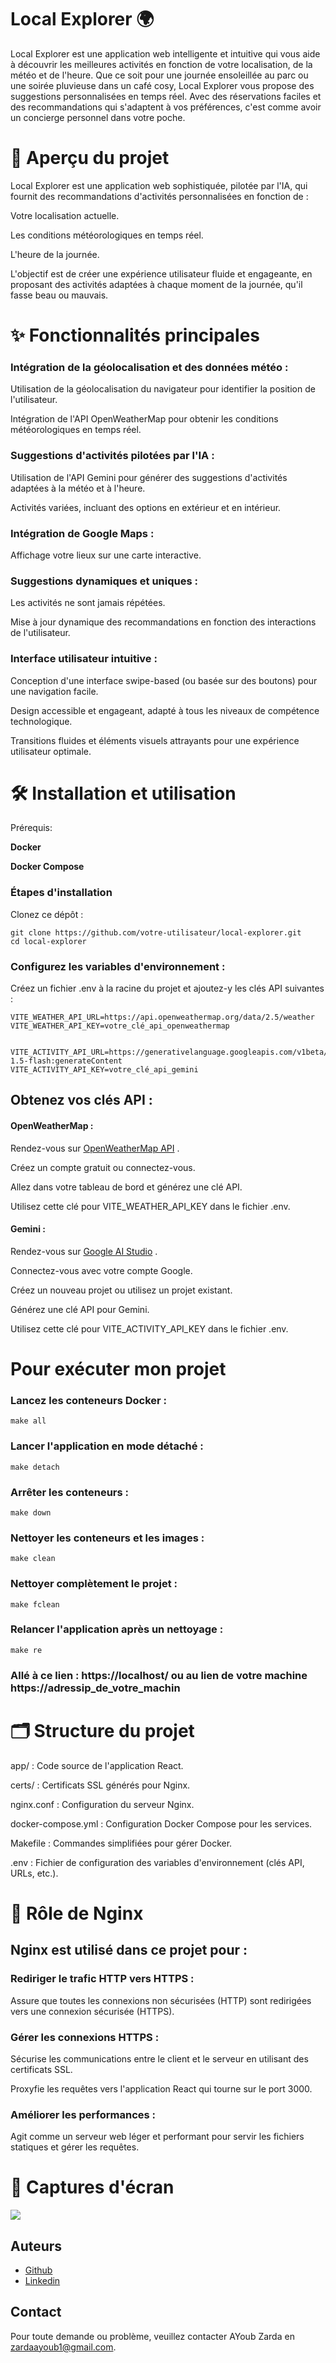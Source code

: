  # Local Explorer 🌍

Local Explorer est une application web intelligente et intuitive qui vous aide à découvrir les meilleures activités en fonction de votre localisation, de la météo et de l'heure. Que ce soit pour une journée ensoleillée au parc ou une soirée pluvieuse dans un café cosy, Local Explorer vous propose des suggestions personnalisées en temps réel. Avec des réservations faciles et des recommandations qui s'adaptent à vos préférences, c'est comme avoir un concierge personnel dans votre poche.

 # 🚀 Aperçu du projet

Local Explorer est une application web sophistiquée, pilotée par l'IA, qui fournit des recommandations d'activités personnalisées en fonction de :

Votre localisation actuelle.

Les conditions météorologiques en temps réel.

L'heure de la journée.

L'objectif est de créer une expérience utilisateur fluide et engageante, en proposant des activités adaptées à chaque moment de la journée, qu'il fasse beau ou mauvais.


 # ✨ Fonctionnalités principales
 ### Intégration de la géolocalisation et des données météo :

Utilisation de la géolocalisation du navigateur pour identifier la position de l'utilisateur.

Intégration de l'API OpenWeatherMap pour obtenir les conditions météorologiques en temps réel.

 ### Suggestions d'activités pilotées par l'IA :

Utilisation de l'API Gemini pour générer des suggestions d'activités adaptées à la météo et à l'heure.

Activités variées, incluant des options en extérieur et en intérieur.

 ### Intégration de Google Maps :

Affichage votre lieux  sur une carte interactive.


 ### Suggestions dynamiques et uniques :

Les activités ne sont jamais répétées.

Mise à jour dynamique des recommandations en fonction des interactions de l'utilisateur.

 ### Interface utilisateur intuitive :

Conception d'une interface swipe-based (ou basée sur des boutons) pour une navigation facile.

Design accessible et engageant, adapté à tous les niveaux de compétence technologique.

Transitions fluides et éléments visuels attrayants pour une expérience utilisateur optimale.


# 🛠️ Installation et utilisation

Prérequis:

**Docker**

**Docker Compose**


 ### Étapes d'installation

Clonez ce dépôt :


    git clone https://github.com/votre-utilisateur/local-explorer.git
    cd local-explorer

 ### Configurez les variables d'environnement :

Créez un fichier .env à la racine du projet et ajoutez-y les clés API suivantes :


    VITE_WEATHER_API_URL=https://api.openweathermap.org/data/2.5/weather
    VITE_WEATHER_API_KEY=votre_clé_api_openweathermap


    VITE_ACTIVITY_API_URL=https://generativelanguage.googleapis.com/v1beta/models/gemini-1.5-flash:generateContent
    VITE_ACTIVITY_API_KEY=votre_clé_api_gemini

 ## Obtenez vos clés API :

 #### OpenWeatherMap :

Rendez-vous sur  [OpenWeatherMap API](https://home.openweathermap.org/api_keys)  .

Créez un compte gratuit ou connectez-vous.

Allez dans votre tableau de bord et générez une clé API.

Utilisez cette clé pour VITE_WEATHER_API_KEY dans le fichier .env.

#### Gemini :

Rendez-vous sur [Google AI Studio](https://aistudio.google.com/apikey) .

Connectez-vous avec votre compte Google.

Créez un nouveau projet ou utilisez un projet existant.

Générez une clé API pour Gemini.

Utilisez cette clé pour VITE_ACTIVITY_API_KEY dans le fichier .env.


# Pour exécuter mon projet

### Lancez les conteneurs Docker :
    make all


### Lancer l'application en mode détaché :

    make detach
### Arrêter les conteneurs :

    make down
### Nettoyer les conteneurs et les images :
    make clean
### Nettoyer complètement le projet :
    make fclean
### Relancer l'application après un nettoyage :

    make re


 ### Allé à ce lien : https://localhost/ ou au lien de votre machine https://adressip_de_votre_machin


# 🗂️ Structure du projet
app/ : Code source de l'application React.

certs/ : Certificats SSL générés pour Nginx.

nginx.conf : Configuration du serveur Nginx.

docker-compose.yml : Configuration Docker Compose pour les services.

Makefile : Commandes simplifiées pour gérer Docker.

.env : Fichier de configuration des variables d'environnement (clés API, URLs, etc.).


 # 🔧 Rôle de Nginx
## Nginx est utilisé dans ce projet pour :

### Rediriger le trafic HTTP vers HTTPS :

Assure que toutes les connexions non sécurisées (HTTP) sont redirigées vers une connexion sécurisée (HTTPS).

### Gérer les connexions HTTPS :

Sécurise les communications entre le client et le serveur en utilisant des certificats SSL.

Proxyfie les requêtes vers l'application React qui tourne sur le port 3000.

### Améliorer les performances :

Agit comme un serveur web léger et performant pour servir les fichiers statiques et gérer les requêtes.

# 📸 Captures d'écran 

<img src="Local-Explorer.png" />




## Auteurs
- [Github](https://github.com/AyoubZarda/)
- [Linkedin](https://www.linkedin.com/in/zarda-ayoub/)

## Contact
Pour toute demande ou problème, veuillez contacter AYoub Zarda en zardaayoub1@gmail.com.